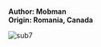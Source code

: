 <b>Author: Mobman</b><br>
<b>Origin: Romania, Canada</b><br>

![sub7](https://github.com/yuankong666/Ultimate-RAT-Collection/assets/128066597/704d0cd5-cb90-47ca-9c0f-5c43fb544fdb)
